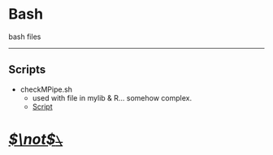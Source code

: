 <!--
 * @Date: 2020-10-06 21:53:20
 * @LastEditors: Hwrn
 * @LastEditTime: 2020-10-06 22:01:27
 * @FilePath: /HScripts/Bash/README.md
 * @Description:
-->
Bash
===
bash files

---
## Scripts
- checkMPipe.sh
    - used with file in mylib & R... somehow complex.
    - [Script](checkMPipe.sh)


# [***$\not$<!-- @Hwrn -->*~~`\`~~**](README.md)
